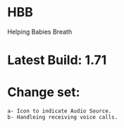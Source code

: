 HBB
===

Helping Babies Breath

Latest Build: 1.71
===
Change set:
==
	a- Icon to indicate Audio Source.
	b- Handleing receiving voice calls.